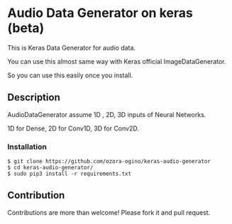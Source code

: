 # Audio Data Generator on keras (beta)

This is Keras Data Generator for audio data.

You can use this almost same way with Keras official ImageDataGenerator.

So you can use this easily once you install.

## Description

AudioDataGenerator assume 1D , 2D, 3D inputs of Neural Networks.

1D for Dense, 2D for Conv1D, 3D for Conv2D.


### Installation 

```
$ git clone https://github.com/ozora-ogino/keras-audio-generator
$ cd keras-audio-generator/
$ sudo pip3 install -r requirements.txt
```

## Contribution

Contributions are more than welcome!
Please fork it and pull request.
